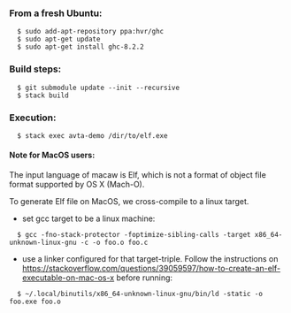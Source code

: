### From a fresh Ubuntu:
```
  $ sudo add-apt-repository ppa:hvr/ghc
  $ sudo apt-get update
  $ sudo apt-get install ghc-8.2.2
```
### Build steps:
```
  $ git submodule update --init --recursive
  $ stack build
```
### Execution:
```
  $ stack exec avta-demo /dir/to/elf.exe
```
#### Note for MacOS users:
  The input language of macaw is Elf, which is not a format of object file format supported by OS X (Mach-O).

  To generate Elf file on MacOS, we cross-compile to a linux target.
  - set gcc target to be a linux machine:
```
  $ gcc -fno-stack-protector -foptimize-sibling-calls -target x86_64-unknown-linux-gnu -c -o foo.o foo.c
```
  - use a linker configured for that target-triple. Follow the instructions on
  https://stackoverflow.com/questions/39059597/how-to-create-an-elf-executable-on-mac-os-x before running: 
```
  $ ~/.local/binutils/x86_64-unknown-linux-gnu/bin/ld -static -o foo.exe foo.o
```


